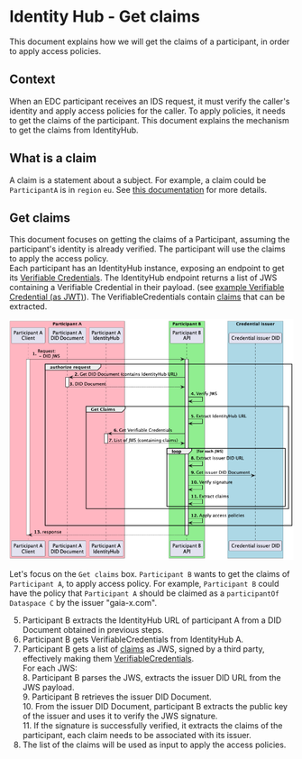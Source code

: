 # Identity Hub - Get claims

This document explains how we will get the claims of a participant, in order to apply access policies.

## Context

When an EDC participant receives an IDS request, it must verify the caller's identity and apply access policies for the caller.
To apply policies, it needs to get the claims of the participant.
This document explains the mechanism to get the claims from IdentityHub.

## What is a claim

A claim is a statement about a subject. For example, a claim could be `ParticipantA` is in `region` `eu`.
See [this documentation](https://www.w3.org/TR/vc-data-model/#claims) for more details.

## Get claims

This document focuses on getting the claims of a Participant, assuming the participant's identity is already verified.
The participant will use the claims to apply the access policy.  
Each participant has an IdentityHub instance, exposing an endpoint to get its [Verifiable Credentials](https://www.w3.org/TR/vc-data-model/).
The IdentityHub endpoint returns a list of JWS containing a Verifiable Credential in their payload.
(see [example Verifiable Credential (as JWT)](https://www.w3.org/TR/vc-data-model/#example-usage-of-the-credentialsubject-property)).
The VerifiableCredentials contain [claims](https://www.w3.org/TR/vc-data-model/#claims) that can be extracted.

![Apply policy flow](apply-policies-flow.png)

Let's focus on the `Get claims` box.
`Participant B` wants to get the claims of `Participant A`, to apply access policy.
For example, `Participant B` could have the policy that `Participant A` should be claimed as a `participantOf`
`Dataspace C` by the issuer "gaia-x.com".

5. Participant B extracts the IdentityHub URL of participant A from a DID Document obtained in previous steps.
6. Participant B gets VerifiableCredentials from IdentityHub A.
7. Participant B gets a list of [claims](https://www.w3.org/TR/vc-data-model/#claims) as JWS, signed by a third party, effectively making them [VerifiableCredentials](https://www.w3.org/TR/vc-data-model).  
For each JWS:  
   8. Participant B parses the JWS, extracts the issuer DID URL from the JWS payload.  
   9. Participant B retrieves the issuer DID Document.  
   10. From the issuer DID Document, participant B extracts the public key of the issuer and uses it to verify the JWS signature.  
   11. If the signature is successfully verified, it extracts the claims of the participant, each claim needs to be associated with its issuer.  
12. The list of the claims will be used as input to apply the access policies.

